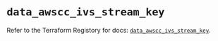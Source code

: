 # `data_awscc_ivs_stream_key`

Refer to the Terraform Registory for docs: [`data_awscc_ivs_stream_key`](https://registry.terraform.io/providers/hashicorp/awscc/0.70.0/docs/data-sources/ivs_stream_key).
